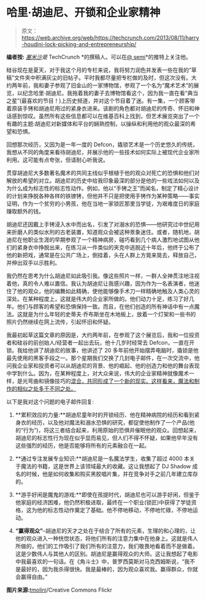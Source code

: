 # 哈里·胡迪尼、开锁和企业家精神

> 原文：<https://web.archive.org/web/https://techcrunch.com/2013/08/11/harry-houdini-lock-picking-and-entrepreneurship/>

**编者按:** *[塞米沙](https://web.archive.org/web/20221001200729/http://blog.semilshah.com/about)是* TechCrunch *的撰稿人。可以在[@ semi](https://web.archive.org/web/20221001200729/http://www.twitter.com/semil)*的推特上关注他。

硅谷现在是夏天，对于我这个月的专栏来说，我将努力润色并发表一些在我的“草稿”文件夹中积满灰尘的旧帖子。平时我都尽量把专栏做的及时，但这次没有。大约两年前，我和妻子参观了旧金山的一家博物馆，参观了一个名为“魔术艺术”的展览，以纪念哈里·胡迪尼。我拖着我的妻子去博物馆看这个，因为我一直在看“典当之星”(最喜欢的节目！)上历史频道，并对这个节目着了迷。有一集，一个顾客带着原装手铐和胡迪尼用过的紧身衣进来。该剧的角色都对胡迪尼的传奇、怀旧和神话感到惊叹。虽然所有这些信息都可以在维基百科上找到，但艺术展览突出了一个有趣的主题:胡迪尼对新媒体和平台的娴熟控制，以操纵和利用他的观众最深的希望和恐惧。

回想那次经历，又因为是一年一度的 Defcon，撬锁艺术是一个历史悠久的传统，我想从不同的角度来看待胡迪尼，并展示他的一些技术如何实际上被现代企业家所利用。这可能有点夸张，但请耐心听我说。

贯穿胡迪尼大多数著名魔术的共同主线似乎根植于他的观众对死亡的恐惧和他们对解放的希望的对立。胡迪尼的历史中给我印象最深的部分是他的一些戏法如何以及为什么成为标志性的标志性动作。例如，他以“手铐之王”而闻名，制定了精心设计的计划来挣脱各种各样的铁镣铐，但他并不只是把使用手铐作为某种策略——事实证明，作为一个贫穷的小男孩，他在当地一家锁匠那里当学徒，为艰难度日的家庭赚取额外的钱。

胡迪尼还因戴上手铐浸入水中而出名，引发了对溺水的恐惧——他研究过中世纪用来折磨人的类似水刑的古老装置，知道观众会被这种景象迷住。或者，随机地，胡迪尼在他职业生涯的早期参观了一个精神病房，碰巧看到几个病人激烈地试图从他们的紧身衣中挣脱出来，在练习从一件类似的夹克中逃脱近十年后，他终于公布了他的新把戏，通常是在公共广场上，倒挂着，头在人群上方晃来晃去，释放自己，并伸出双手以示胜利。

我仍然在思考为什么胡迪尼如此吸引我。像这些照片一样，一群人全神贯注地注视着他，真的令人难以置信。我认为胡迪尼让我感兴趣，因为作为一名表演者，他迷住了他的观众，他的编舞如此精确，使他能够像手术刀一样精确地触及人类心灵的深处。在某种程度上，这就是伟大的企业家所做的。他们动力十足，练习了好几年。他们与顾客的希望和恐惧保持一致。而且，在他们创造的所有神话中有一点魔法。这就是为什么年轻的史蒂夫·乔布斯坐在木地板上，放着一个灯架和一些书的照片仍然继续在网上流传，引起怀旧和怀疑。

我最初起草这篇文章的原因是，大约两年前，在参观了这个展览后，我和一位投资者和硅谷的前创始人/经营者一起出去玩，他十几岁时经常去 Defcon，一直在开锁。我给他讲了胡迪尼的故事，他讲述了 20 多年前他开始摆弄电脑时，撬锁是他最先使用的黑客手段之一。那个星期我们交换了几封电子邮件，在一次交流中，他问我企业家和投资者可以从胡迪尼的背景、他的崛起、他的创造力和他的舞台表现中学到什么。因为，在某种程度上，对大众来说，伟大的企业家精神就像魔术一样，是光弯曲和镜像技巧的[混合，共同形成了一个新的现实。这样看来，魔法和制作的相似之处多于不同之处。](https://web.archive.org/web/20221001200729/http://blog.semilshah.com/2013/06/30/jerry-colonnas-psychological-insights-for-the-entrepreneurial/)

以下是我对这个问题的电子邮件回复:

1.  **累积效应的力量:**胡迪尼童年时的开锁经历、他在精神病院的经历和看到紧身衣的经历，以及他对魔法和溺水恐惧的研究，都促使他制作了一个产品(他的“行为”)，将这三者结合起来，利用原始的恐惧并催眠他的观众。回想起来，胡迪尼的标志性行为现在似乎显而易见，但人们不得不怀疑，如果他早年没有这些强烈的经历，他是否能够将所有的元素融合在一起。

2.  **通过专注发展专业知识:**胡迪尼是一名魔法学生，收集了超过 4000 本关于魔法的书籍，这是世界上该领域最大的收藏。这让我想起了 DJ Shadow 成名的时候，他是如何收集和购买黑胶唱片集，并在竞争对手之前几年建立库存的。

3.  **游手好闲是魔鬼的游戏:**即使在孩提时代，胡迪尼也可以游手好闲，但鉴于他家庭的经济困难，他仍然积极进取，最终在一个职业(锁匠)中获得了学徒资格，这为他的标志性动作奠定了基础。他不停地移动，不停地忙碌，不停地运动。

4.  **“赢得观众”**–胡迪尼的天才之处在于结合了所有的元素，生理的和心理的，让他的观众进入一种恍惚状态，将他们所有的注意力集中在他身上。这就是伟人所做的，他们的工作吸引了我们所有的注意力，我们敬畏地看着而不是做着。这是少数伟人与其他人的区别。胡迪尼是赢得观众的大师。这让我想起了电影中我最喜欢的一句话。在《角斗士》中，普罗西莫斯对马克西姆斯说，“我不是最好的，因为我杀得很快。我是最棒的，因为观众喜欢我。赢得群众，你就会赢得自由。”

**图片来源:**[tmolini](https://web.archive.org/web/20221001200729/http://www.flickr.com/photos/tmolini/3294008881/)/Creative Commons Flickr